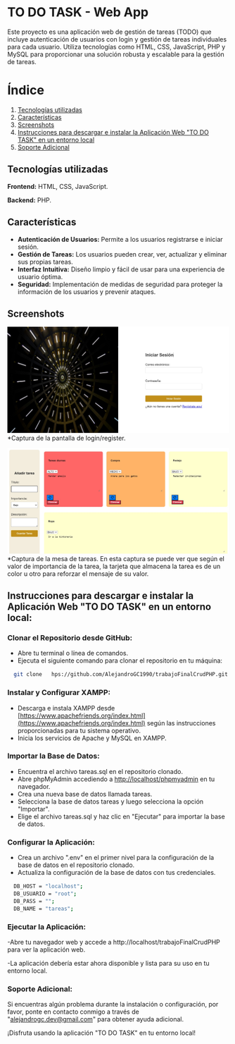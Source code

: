 # TO DO TASK - Web App

Este proyecto es una aplicación web de gestión de tareas (TODO) que incluye autenticación de usuarios con login y gestión de tareas individuales para cada usuario. Utiliza tecnologías como HTML, CSS, JavaScript, PHP y MySQL para proporcionar una solución robusta y escalable para la gestión de tareas.

# Índice

1. [Tecnologías utilizadas](#tecnologías-utilizadas)
2. [Características](#características)
3. [Screenshots](#screenshots)
4. [Instrucciones para descargar e instalar la Aplicación Web "TO DO TASK" en un entorno local](#instrucciones-para-descargar-e-instalar-la-aplicación-web-to-do-task-en-un-entorno-local)
5. [Soporte Adicional](#soporte-adicional)

## Tecnologías utilizadas

**Frontend:** HTML, CSS, JavaScript.

**Backend:** PHP.

## Características

- **Autenticación de Usuarios:** Permite a los usuarios registrarse e iniciar sesión.
- **Gestión de Tareas:** Los usuarios pueden crear, ver, actualizar y eliminar sus propias tareas.
- **Interfaz Intuitiva:** Diseño limpio y fácil de usar para una experiencia de usuario óptima.
- **Seguridad:** Implementación de medidas de seguridad para proteger la información de los usuarios y prevenir ataques.

## Screenshots

![App Screenshot](./src/styles/img/inciarSesion.jpg)
\*Captura de la pantalla de login/register.

![App Screenshot](./src/styles/img/dashboard.jpg)
\*Captura de la mesa de tareas.
En esta captura se puede ver que según el valor de importancia de la tarea, la tarjeta que almacena la tarea es de un color u otro para reforzar el mensaje de su valor.

## Instrucciones para descargar e instalar la Aplicación Web "TO DO TASK" en un entorno local:

### Clonar el Repositorio desde GitHub:

- Abre tu terminal o línea de comandos.
- Ejecuta el siguiente comando para clonar el repositorio en tu máquina:

```bash
  git clone   hps://github.com/AlejandroGC1990/trabajoFinalCrudPHP.git

```

### Instalar y Configurar XAMPP:

- Descarga e instala XAMPP desde [https://www.apachefriends.org/index.html](https://www.apachefriends.org/index.html) según las instrucciones proporcionadas para tu sistema operativo.
- Inicia los servicios de Apache y MySQL en XAMPP.

### Importar la Base de Datos:

- Encuentra el archivo tareas.sql en el repositorio clonado.
- Abre phpMyAdmin accediendo a [http://localhost/phpmyadmin](http://localhost/phpmyadmin) en tu navegador.
- Crea una nueva base de datos llamada tareas.
- Selecciona la base de datos tareas y luego selecciona la opción "Importar".
- Elige el archivo tareas.sql y haz clic en "Ejecutar" para importar la base de datos.

### Configurar la Aplicación:

- Crea un archivo ".env" en el primer nivel para la configuración de la base de datos en el repositorio clonado.
- Actualiza la configuración de la base de datos con tus credenciales.

```bash
  DB_HOST = "localhost";
  DB_USUARIO = "root";
  DB_PASS = "";
  DB_NAME = "tareas";
```

### Ejecutar la Aplicación:

-Abre tu navegador web y accede a http://localhost/trabajoFinalCrudPHP para ver la aplicación web.

-La aplicación debería estar ahora disponible y lista para su uso en tu entorno local.

### Soporte Adicional:

Si encuentras algún problema durante la instalación o configuración, por favor, ponte en contacto conmigo a través de "alejandrogc.dev@gmail.com" para obtener ayuda adicional.

¡Disfruta usando la aplicación "TO DO TASK" en tu entorno local!